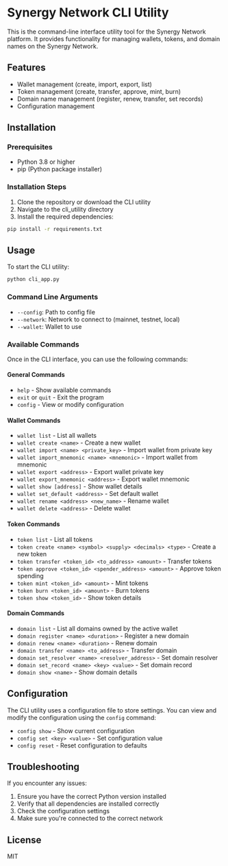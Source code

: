# Synergy Network CLI Utility

This is the command-line interface utility tool for the Synergy Network platform. It provides functionality for managing wallets, tokens, and domain names on the Synergy Network.

## Features

- Wallet management (create, import, export, list)
- Token management (create, transfer, approve, mint, burn)
- Domain name management (register, renew, transfer, set records)
- Configuration management

## Installation

### Prerequisites

- Python 3.8 or higher
- pip (Python package installer)

### Installation Steps

1. Clone the repository or download the CLI utility
2. Navigate to the cli_utility directory
3. Install the required dependencies:

```bash
pip install -r requirements.txt
```

## Usage

To start the CLI utility:

```bash
python cli_app.py
```

### Command Line Arguments

- `--config`: Path to config file
- `--network`: Network to connect to (mainnet, testnet, local)
- `--wallet`: Wallet to use

### Available Commands

Once in the CLI interface, you can use the following commands:

#### General Commands

- `help` - Show available commands
- `exit` or `quit` - Exit the program
- `config` - View or modify configuration

#### Wallet Commands

- `wallet list` - List all wallets
- `wallet create <name>` - Create a new wallet
- `wallet import <name> <private_key>` - Import wallet from private key
- `wallet import_mnemonic <name> <mnemonic>` - Import wallet from mnemonic
- `wallet export <address>` - Export wallet private key
- `wallet export_mnemonic <address>` - Export wallet mnemonic
- `wallet show [address]` - Show wallet details
- `wallet set_default <address>` - Set default wallet
- `wallet rename <address> <new_name>` - Rename wallet
- `wallet delete <address>` - Delete wallet

#### Token Commands

- `token list` - List all tokens
- `token create <name> <symbol> <supply> <decimals> <type>` - Create a new token
- `token transfer <token_id> <to_address> <amount>` - Transfer tokens
- `token approve <token_id> <spender_address> <amount>` - Approve token spending
- `token mint <token_id> <amount>` - Mint tokens
- `token burn <token_id> <amount>` - Burn tokens
- `token show <token_id>` - Show token details

#### Domain Commands

- `domain list` - List all domains owned by the active wallet
- `domain register <name> <duration>` - Register a new domain
- `domain renew <name> <duration>` - Renew domain
- `domain transfer <name> <to_address>` - Transfer domain
- `domain set_resolver <name> <resolver_address>` - Set domain resolver
- `domain set_record <name> <key> <value>` - Set domain record
- `domain show <name>` - Show domain details

## Configuration

The CLI utility uses a configuration file to store settings. You can view and modify the configuration using the `config` command:

- `config show` - Show current configuration
- `config set <key> <value>` - Set configuration value
- `config reset` - Reset configuration to defaults

## Troubleshooting

If you encounter any issues:

1. Ensure you have the correct Python version installed
2. Verify that all dependencies are installed correctly
3. Check the configuration settings
4. Make sure you're connected to the correct network

## License

MIT
